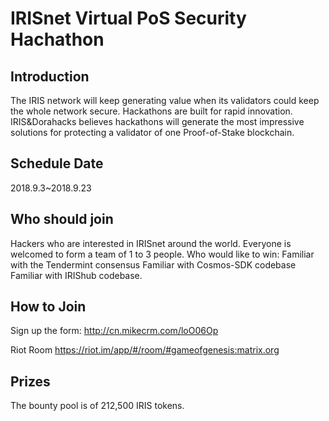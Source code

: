 # IRISnet Virtual PoS Security Hachathon

## Introduction

The IRIS network will keep generating value when its validators could keep the whole network secure. Hackathons are built for rapid innovation. IRIS&Dorahacks believes hackathons will generate the most impressive solutions for protecting a validator of one Proof-of-Stake blockchain.

## Schedule Date

2018.9.3~2018.9.23


## Who should join

Hackers who are interested in IRISnet around the world. Everyone is welcomed to form a team of 1 to 3 people.
Who would like to win: Familiar with the Tendermint consensus Familiar with Cosmos-SDK codebase Familiar with IRIShub codebase.

## How to Join

Sign up the form: http://cn.mikecrm.com/loO06Op

Riot Room https://riot.im/app/#/room/#gameofgenesis:matrix.org


## Prizes

The bounty pool is of 212,500 IRIS tokens.